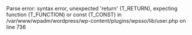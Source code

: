 
Parse error: syntax error, unexpected 'return' (T_RETURN), expecting function (T_FUNCTION) or const (T_CONST) in /var/www/wpadm/wordpress/wp-content/plugins/wpsso/lib/user.php on line 736

